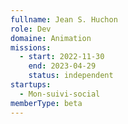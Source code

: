 ```yaml
---
fullname: Jean S. Huchon
role: Dev
domaine: Animation
missions:
  - start: 2022-11-30
    end: 2023-04-29
    status: independent
startups:
  - Mon-suivi-social
memberType: beta
---
```


